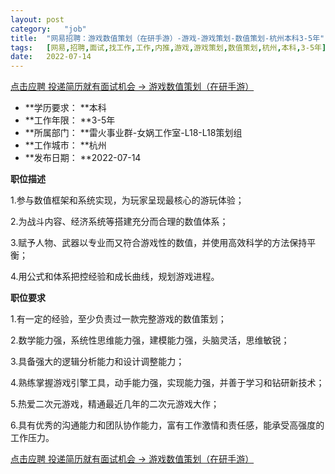 ```yaml
---
layout:	post
category:	"job"
title:	"网易招聘：游戏数值策划（在研手游）-游戏-游戏策划-数值策划-杭州本科3-5年"
tags:	[网易,招聘,面试,找工作,工作,内推,游戏,游戏策划,数值策划,杭州,本科,3-5年]
date:	2022-07-14
---
```


[点击应聘 投递简历就有面试机会 ->  游戏数值策划（在研手游）](http://mobile.bole.netease.com/bole/boleDetail?id=39526&employeeId=346f03c3cda5f04c&key=all)



- **学历要求： **本科
- **工作年限： **3-5年
- **所属部门： **雷火事业群-女娲工作室-L18-L18策划组
- **工作城市： **杭州
- **发布日期： **2022-07-14



**职位描述**

1.参与数值框架和系统实现，为玩家呈现最核心的游玩体验；

2.为战斗内容、经济系统等搭建充分而合理的数值体系；

3.赋予人物、武器以专业而又符合游戏性的数值，并使用高效科学的方法保持平衡；

4.用公式和体系把控经验和成长曲线，规划游戏进程。



**职位要求**

1.有一定的经验，至少负责过一款完整游戏的数值策划；

2.数学能力强，系统性思维能力强，建模能力强，头脑灵活，思维敏锐；

3.具备强大的逻辑分析能力和设计调整能力；

4.熟练掌握游戏引擎工具，动手能力强，实现能力强，并善于学习和钻研新技术；

5.热爱二次元游戏，精通最近几年的二次元游戏大作；

6.具有优秀的沟通能力和团队协作能力，富有工作激情和责任感，能承受高强度的工作压力。



[点击应聘 投递简历就有面试机会 ->  游戏数值策划（在研手游）](http://mobile.bole.netease.com/bole/boleDetail?id=39526&employeeId=346f03c3cda5f04c&key=all)